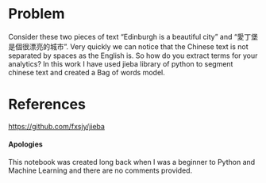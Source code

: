 # Problem

Consider these two pieces of text “Edinburgh is a beautiful city” and “愛丁堡是個很漂亮的城市”. Very quickly we can notice that the Chinese text is not separated by spaces as the English is. So how do you extract terms for your analytics?
In this work I have used jieba library of python to segment chinese text and created a Bag of words model.

# References
https://github.com/fxsjy/jieba

#### Apologies
This notebook was created long back when I was a beginner to Python and Machine Learning and there are no comments provided.
